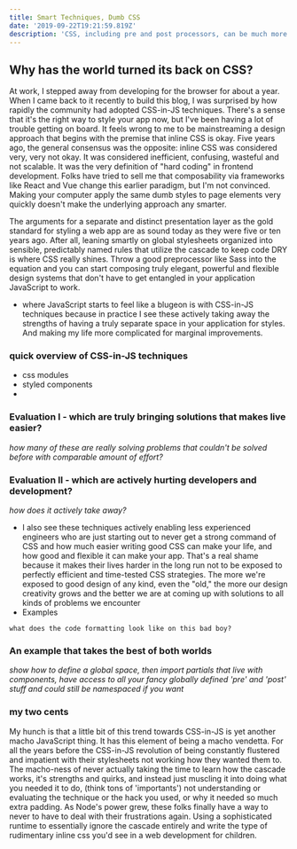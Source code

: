```yaml
---
title: Smart Techniques, Dumb CSS
date: '2019-09-22T19:21:59.819Z'
description: 'CSS, including pre and post processors, can be much more powerful and elegant globally scoped. Its okay not to jam styles into components with JavaScript'
---
```


## Why has the world turned its back on CSS?

At work, I stepped away from developing for the browser for about a year. When I came back to it recently to build this blog, I was surprised by how rapidly the community had adopted CSS-in-JS techniques. There's a sense that it's the right way to style your app now, but I've been having a lot of trouble getting on board. It feels wrong to me to be mainstreaming a design approach that begins with the premise that inline CSS is okay. Five years ago, the general consensus was the opposite: inline CSS was considered very, very not okay. It was considered inefficient, confusing, wasteful and not scalable. It was the very definition of "hard coding" in frontend development. Folks have tried to sell me that composability via frameworks like React and Vue change this earlier paradigm, but I'm not convinced. Making your computer apply the same dumb styles to page elements very quickly doesn't make the underlying approach any smarter.

The arguments for a separate and distinct presentation layer as the gold standard for styling a web app are as sound today as they were five or ten years ago. After all, leaning smartly on global stylesheets organized into sensible, predictably named rules that utilize the cascade to keep code DRY is where CSS really shines. Throw a good preprocessor like Sass into the equation and you can start composing truly elegant, powerful and flexible design systems that don't have to get entangled in your application JavaScript to work.

- where JavaScript starts to feel like a blugeon is with CSS-in-JS techniques because in practice I see these actively taking away the strengths of having a truly separate space in your application for styles. And making my life more complicated for marginal improvements.

### quick overview of CSS-in-JS techniques

- css modules
- styled components
-

### Evaluation I - which are truly bringing solutions that makes live easier?

_how many of these are really solving problems that couldn't be solved before with comparable amount of effort?_

### Evaluation II - which are actively hurting developers and development?

_how does it actively take away?_

- I also see these techniques actively enabling less experienced engineers who are just starting out to never get a strong command of CSS and how much easier writing good CSS can make your life, and how good and flexible it can make your app. That's a real shame because it makes their lives harder in the long run not to be exposed to perfectly efficient and time-tested CSS strategies. The more we're exposed to good design of any kind, even the "old," the more our design creativity grows and the better we are at coming up with solutions to all kinds of problems we encounter
- Examples

```
what does the code formatting look like on this bad boy?
```

### An example that takes the best of both worlds

_show how to define a global space, then import partials that live with components, have access to all your fancy globally defined 'pre' and 'post' stuff and could still be namespaced if you want_

### my two cents

My hunch is that a little bit of this trend towards CSS-in-JS is yet another macho JavaScript thing. It has this element of being a macho vendetta. For all the years before the CSS-in-JS revolution of being constantly flustered and impatient with their stylesheets not working how they wanted them to. The macho-ness of never actually taking the time to learn how the cascade works, it's strengths and quirks, and instead just muscling it into doing what you needed it to do, (think tons of 'importants') not understanding or evaluating the technique or the hack you used, or why it needed so much extra padding. As Node's power grew, these folks finally have a way to never to have to deal with their frustrations again. Using a sophisticated runtime to essentially ignore the cascade entirely and write the type of rudimentary inline css you'd see in a web development for children.

